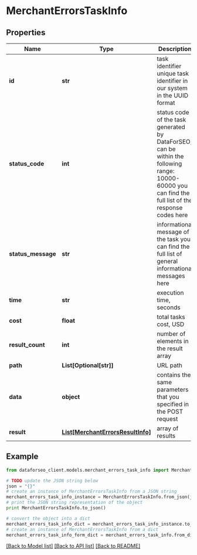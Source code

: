 # MerchantErrorsTaskInfo


## Properties

Name | Type | Description | Notes
------------ | ------------- | ------------- | -------------
**id** | **str** | task identifier unique task identifier in our system in the UUID format | [optional] 
**status_code** | **int** | status code of the task generated by DataForSEO, can be within the following range: 10000-60000 you can find the full list of the response codes here | [optional] 
**status_message** | **str** | informational message of the task you can find the full list of general informational messages here | [optional] 
**time** | **str** | execution time, seconds | [optional] 
**cost** | **float** | total tasks cost, USD | [optional] 
**result_count** | **int** | number of elements in the result array | [optional] 
**path** | **List[Optional[str]]** | URL path | [optional] 
**data** | **object** | contains the same parameters that you specified in the POST request | [optional] 
**result** | [**List[MerchantErrorsResultInfo]**](MerchantErrorsResultInfo.md) | array of results | [optional] 

## Example

```python
from dataforseo_client.models.merchant_errors_task_info import MerchantErrorsTaskInfo

# TODO update the JSON string below
json = "{}"
# create an instance of MerchantErrorsTaskInfo from a JSON string
merchant_errors_task_info_instance = MerchantErrorsTaskInfo.from_json(json)
# print the JSON string representation of the object
print MerchantErrorsTaskInfo.to_json()

# convert the object into a dict
merchant_errors_task_info_dict = merchant_errors_task_info_instance.to_dict()
# create an instance of MerchantErrorsTaskInfo from a dict
merchant_errors_task_info_form_dict = merchant_errors_task_info.from_dict(merchant_errors_task_info_dict)
```
[[Back to Model list]](../README.md#documentation-for-models) [[Back to API list]](../README.md#documentation-for-api-endpoints) [[Back to README]](../README.md)


